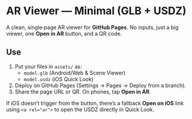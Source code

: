 # AR Viewer — Minimal (GLB + USDZ)

A clean, single‑page AR viewer for **GitHub Pages**. No inputs, just a big viewer, one **Open in AR** button, and a QR code.

## Use
1. Put your files in `assets/` as:
   - `model.glb` (Android/Web & Scene Viewer)
   - `model.usdz` (iOS Quick Look)
2. Deploy on GitHub Pages (Settings → Pages → Deploy from a branch).
3. Share the page URL or QR. On phones, tap **Open in AR**.

If iOS doesn’t trigger from the button, there’s a fallback **Open on iOS** link using `<a rel="ar">` to open the USDZ directly in Quick Look.

